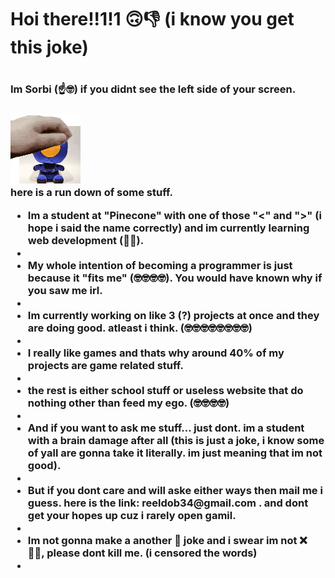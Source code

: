 <h1 style="text-align = center;">Hoi there!!1!1 🙃👎 (i know you get this joke)<h1/>

<h3 style="text-align = center;">Im Sorbi (☝️🤓) if you didnt see the left side of your screen.<h3/>

<img src="./ULTRAPET.gif"/>

<div>
  here is a run down of some stuff.

  <ul>
    <li>Im a student at "Pinecone" with one of those "<" and ">" (i hope i said the name correctly) and im currently learning web development (🤡🤓).<li/>
    <li>My whole intention of becoming a programmer is just because it "fits me" (🤓🤓🤓🤓). You would have known why if you saw me irl.<li/>
    <li>Im currently working on like 3 (?) projects at once and they are doing good. atleast i think. (🤓🤓🤓🤓🤓🤓🤓🤓)<li/>
    <li>I really like games and thats why around 40% of my projects are game related stuff.<li/>
    <li>the rest is either school stuff or useless website that do nothing other than feed my ego. (🤓🤓🤓🤓)<li/>
    <li>And if you want to ask me stuff... just dont. im a student with a brain damage after all (this is just a joke, i know some of yall are gonna take it literally. im just meaning that im not good).<li/>
    <li>But if you dont care and will aske either ways then mail me i guess. here is the link: reeldob34@gmail.com . and dont get your hopes up cuz i rarely open gamil.<li/>
    <li>Im not gonna make a another 🚁 joke and i swear im not ❌ 🏳️‍🌈, please dont kill me. (i censored the words)<li/>
  <ul/>
<div/>
